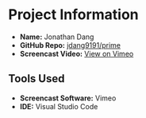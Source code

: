 # Project Information

- **Name:** Jonathan Dang
- **GitHub Repo:** [jdang9191/prime](https://github.com/jdang9191/prime)
- **Screencast Video:** [View on Vimeo](https://vimeo.com/907274252?share=copy)

## Tools Used

- **Screencast Software:** Vimeo
- **IDE:** Visual Studio Code

